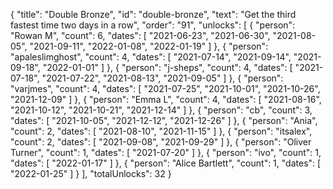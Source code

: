 {
  "title": "Double Bronze",
  "id": "double-bronze",
  "text": "Get the third fastest time two days in a row",
  "order": "91",
  "unlocks": [
    {
      "person": "Rowan M",
      "count": 6,
      "dates": [
        "2021-06-23",
        "2021-06-30",
        "2021-08-05",
        "2021-09-11",
        "2022-01-08",
        "2022-01-19"
      ]
    },
    {
      "person": "apaleslimghost",
      "count": 4,
      "dates": [
        "2021-07-14",
        "2021-09-14",
        "2021-09-18",
        "2022-01-01"
      ]
    },
    {
      "person": "j-sheps",
      "count": 4,
      "dates": [
        "2021-07-18",
        "2021-07-22",
        "2021-08-13",
        "2021-09-05"
      ]
    },
    {
      "person": "varjmes",
      "count": 4,
      "dates": [
        "2021-07-25",
        "2021-10-01",
        "2021-10-26",
        "2021-12-09"
      ]
    },
    {
      "person": "Emma L",
      "count": 4,
      "dates": [
        "2021-08-16",
        "2021-10-12",
        "2021-10-21",
        "2021-12-14"
      ]
    },
    {
      "person": "cb",
      "count": 3,
      "dates": [
        "2021-10-05",
        "2021-12-12",
        "2021-12-26"
      ]
    },
    {
      "person": "Ania",
      "count": 2,
      "dates": [
        "2021-08-10",
        "2021-11-15"
      ]
    },
    {
      "person": "itsalex",
      "count": 2,
      "dates": [
        "2021-09-08",
        "2021-09-29"
      ]
    },
    {
      "person": "Oliver Turner",
      "count": 1,
      "dates": [
        "2021-07-20"
      ]
    },
    {
      "person": "ivo",
      "count": 1,
      "dates": [
        "2022-01-17"
      ]
    },
    {
      "person": "Alice Bartlett",
      "count": 1,
      "dates": [
        "2022-01-25"
      ]
    }
  ],
  "totalUnlocks": 32
}